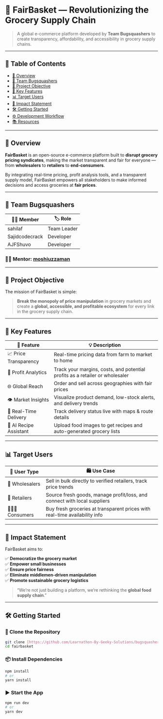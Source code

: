 # 🛒 FairBasket — Revolutionizing the Grocery Supply Chain

> A global e-commerce platform developed by **Team Bugsquashers** to create transparency, affordability, and accessibility in grocery supply chains.

---

## 📘 Table of Contents

- [🚀 Overview](#-overview)
- [👥 Team Bugsquashers](#-team-bugsquashers)
- [🎯 Project Objective](#-project-objective)
- [🌟 Key Features](#-key-features)
- [📊 Target Users](#-target-users)
- [📌 Impact Statement](#-impact-statement)
- [🛠 Getting Started](#-getting-started)
- [⚙ Development Workflow](#-development-workflow)
- [📚 Resources](#-resources)

---

## 🚀 Overview

**FairBasket** is an open-source e-commerce platform built to **disrupt grocery pricing syndicates**, making the market transparent and fair for everyone — from **wholesalers** to **retailers** to **end-consumers**.

By integrating real-time pricing, profit analysis tools, and a transparent supply model, FairBasket empowers all stakeholders to make informed decisions and access groceries at **fair prices**.

---

## 👥 Team Bugsquashers

| 👨‍💻 Member          | 🏷️ Role        |
|-------------------|--------------|
| sahilaf           | Team Leader   |
| Sajidcodecrack    | Developer     |
|  AJFShuvo         | Developer     |

### 👨‍🏫 Mentor: [moshiuzzaman](https://github.com/moshiuzzaman)

--- 

## 🎯 Project Objective

The mission of FairBasket is simple:

> **Break the monopoly of price manipulation** in grocery markets and create a **global, accessible, and profitable ecosystem** for every link in the grocery supply chain.

---

## 🌟 Key Features

| 🌈 Feature            | 💡 Description                                                                 |
|----------------------|---------------------------------------------------------------------------------|
| 📈 Price Transparency | Real-time pricing data from farm to market to home                              |
| 💸 Profit Analytics   | Track your margins, costs, and potential profits as a retailer or wholesaler   |
| 🌐 Global Reach       | Order and sell across geographies with fair prices                              |
| 👁️ Market Insights    | Visualize product demand, low-stock alerts, and delivery trends                 |
| 🚚 Real-Time Delivery | Track delivery status live with maps & route details                            |
| 🧠 AI Recipe Assistant| Upload food images to get recipes and auto-generated grocery lists              |

---

## 📊 Target Users

| 👤 User Type   | 🛍️ Use Case                                                                 |
|----------------|----------------------------------------------------------------------------|
| 🏬 Wholesalers | Sell in bulk directly to verified retailers, track price trends            |
| 🛒 Retailers   | Source fresh goods, manage profit/loss, and connect with local suppliers   |
| 👨‍👩‍👧 Consumers  | Buy fresh groceries at transparent prices with real-time availability info |

---

## 📌 Impact Statement

FairBasket aims to:

✅ **Democratize the grocery market**  
✅ **Empower small businesses**  
✅ **Ensure price fairness**  
✅ **Eliminate middlemen-driven manipulation**  
✅ **Promote sustainable grocery logistics**

> “We’re not just building a platform, we’re rethinking the **global food supply chain**.”

---

## 🛠 Getting Started

### 🔧 Clone the Repository
```bash
git clone [https://github.com/Learnathon-By-Geeky-Solutions/bugsquashers.git]
cd fairbasket
```

### 📦 Install Dependencies
```bash
npm install
# or
yarn install
```

### ▶️ Start the App
```bash
npm run dev
# or
yarn dev
```
